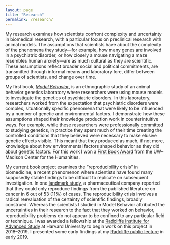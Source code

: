 ```yaml
---
layout: page
title: "Research"
permalink: /research/
---
```


My research examines how scientists confront complexity and uncertainty in biomedical research, with a particular focus on preclinical research with animal models. The assumptions that scientists have about the complexity of the phenomena they study—for example, how many genes are involved in a psychiatric disorder, or how closely a mouse navigating a maze resembles human anxiety—are as much cultural as they are scientific. These assumptions reflect broader social and political commitments, are transmitted through informal means and laboratory lore, differ between groups of scientists, and change over time.

My first book, [*Model Behavior*](http://amzn.to/2ydCtFq), is an ethnographic study of an animal behavior genetics laboratory where researchers were using mouse models to investigate the genetics of psychiatric disorders. In this laboratory, researchers worked from the expectation that psychiatric disorders were complex, situationally specific phenomena that were likely to be influenced by a number of genetic and environmental factors. I demonstrate how these assumptions shaped their knowledge production work in counterintuitive ways. For example, while these researchers were professionally committed to studying genetics, in practice they spent much of their time creating the controlled conditions that they believed were necessary to make elusive genetic effects visible. This meant that they produced as much, if not more, knowledge about how environmental factors shaped behavior as they did about genetic factors. For this work I won a [First Book Award](https://history.wisc.edu/2015/11/30/first-book-award-to-nicole-nelson/) from the UW–Madison Center for the Humanities.

My current book project examines the “reproducibility crisis” in biomedicine, a recent phenomenon where scientists have found many supposedly stable findings to be difficult to replicate on subsequent investigation. In one [landmark study](https://doi.org/10.1038/483531a), a pharmaceutical company reported that they could only reproduce findings from the published literature on cancer in 6 out of 53 (11%) of cases. The reproducibility crisis involves a radical reevaluation of the certainty of scientific findings, broadly construed. Whereas the scientists I studied in Model Behavior attributed the uncertainties in their research to the fact that they worked on behavior, reproducibility problems do not appear to be confined to any particular field or technique. I was awarded a fellowship at the [Radcliffe Institute for Advanced Study](https://www.radcliffe.harvard.edu/people/nicole-c-nelson) at Harvard University to begin work on this project in 2018–2019. I presented some early findings at my [Radcliffe public lecture](https://www.youtube.com/watch?v=DEZl0e0J9rs) in early 2019. 

<iframe width="90%" height="90% src="https://www.youtube.com/embed/DEZl0e0J9rs" title="The Reproducibility Crisis in Historical Perspective;  Nicole C. Nelson;  Radcliffe Institute" frameborder="0" allow="accelerometer; autoplay; clipboard-write; encrypted-media; gyroscope; picture-in-picture; web-share"> </iframe>

I have also done research on new technologies in oncology research and clinical practice. As an embedded ethnographer in a trial investigating resistance to chemotherapy in breast cancer, I observed researchers as they introduced genomic technologies into existing clinical research routines. This work was conducted in collaboration with [Alberto Cambrosio](https://www.mcgill.ca/ssom/staff/alberto-cambrosio) and Peter Keating. With [Pilar Ossorio](https://law.wisc.edu/profiles/pnossorio@wisc.edu), I studied how community vs. academic medical center doctors used algorithms to make treatment recommendations to patients. 
